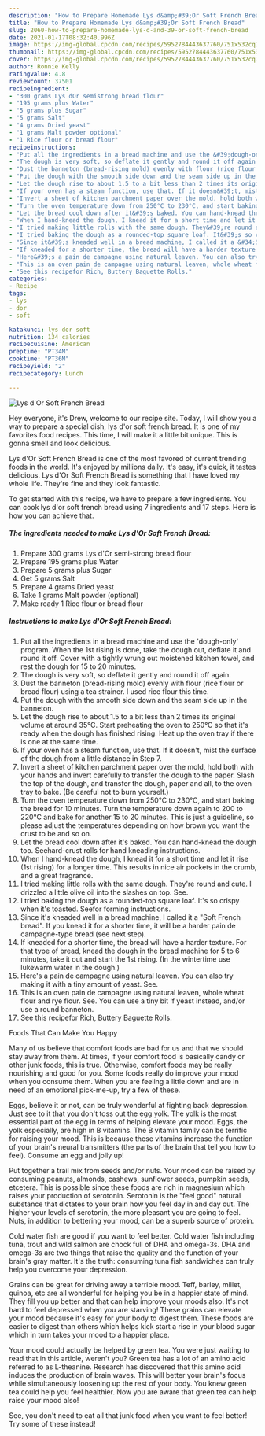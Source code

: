 ```yaml
---
description: "How to Prepare Homemade Lys d&amp;#39;Or Soft French Bread"
title: "How to Prepare Homemade Lys d&amp;#39;Or Soft French Bread"
slug: 2060-how-to-prepare-homemade-lys-d-and-39-or-soft-french-bread
date: 2021-01-17T08:32:40.996Z
image: https://img-global.cpcdn.com/recipes/5952784443637760/751x532cq70/lys-dor-soft-french-bread-recipe-main-photo.jpg
thumbnail: https://img-global.cpcdn.com/recipes/5952784443637760/751x532cq70/lys-dor-soft-french-bread-recipe-main-photo.jpg
cover: https://img-global.cpcdn.com/recipes/5952784443637760/751x532cq70/lys-dor-soft-french-bread-recipe-main-photo.jpg
author: Ronnie Kelly
ratingvalue: 4.8
reviewcount: 37501
recipeingredient:
- "300 grams Lys dOr semistrong bread flour"
- "195 grams plus Water"
- "5 grams plus Sugar"
- "5 grams Salt"
- "4 grams Dried yeast"
- "1 grams Malt powder optional"
- "1 Rice flour or bread flour"
recipeinstructions:
- "Put all the ingredients in a bread machine and use the &#39;dough-only&#39; program. When the 1st rising is done, take the dough out, deflate it and round it off. Cover with a tightly wrung out moistened kitchen towel, and rest the dough for 15 to 20 minutes."
- "The dough is very soft, so deflate it gently and round it off again."
- "Dust the banneton (bread-rising mold) evenly with flour (rice flour or bread flour) using a tea strainer. I used rice flour this time."
- "Put the dough with the smooth side down and the seam side up in the banneton."
- "Let the dough rise to about 1.5 to a bit less than 2 times its original volume at around 35°C. Start preheating the oven to 250°C so that it&#39;s ready when the dough has finished rising. Heat up the oven tray if there is one at the same time."
- "If your oven has a steam function, use that. If it doesn&#39;t, mist the surface of the dough from a little distance in Step 7."
- "Invert a sheet of kitchen parchment paper over the mold, hold both with your hands and invert carefully to transfer the dough to the paper. Slash the top of the dough, and transfer the dough, paper and all, to the oven tray to bake. (Be careful not to burn yourself.)"
- "Turn the oven temperature down from 250°C to 230°C, and start baking the bread for 10 minutes. Turn the temperature down again to 200 to 220°C and bake for another 15 to 20 minutes. This is just a guideline, so please adjust the temperatures depending on how brown you want the crust to be and so on."
- "Let the bread cool down after it&#39;s baked. You can hand-knead the dough too. Seehard-crust rolls for hand kneading instructions."
- "When I hand-knead the dough, I knead it for a short time and let it rise (1st rising) for a longer time. This results in nice air pockets in the crumb, and a great fragrance."
- "I tried making little rolls with the same dough. They&#39;re round and cute. I drizzled a little olive oil into the slashes on top. See."
- "I tried baking the dough as a rounded-top square loaf. It&#39;s so crispy when it&#39;s toasted. Seefor forming instructions."
- "Since it&#39;s kneaded well in a bread machine, I called it a &#34;Soft French bread&#34;. If you knead it for a shorter time, it will be a harder pain de campagne-type bread (see next step)."
- "If kneaded for a shorter time, the bread will have a harder texture. For that type of bread, knead the dough in the bread machine for 5 to 6 minutes, take it out and start the 1st rising. (In the wintertime use lukewarm water in the dough.)"
- "Here&#39;s a pain de campagne using natural leaven. You can also try making it with a tiny amount of yeast. See."
- "This is an oven pain de campagne using natural leaven, whole wheat flour and rye flour. See. You can use a tiny bit if yeast instead, and/or use a round banneton."
- "See this recipefor Rich, Buttery Baguette Rolls."
categories:
- Recipe
tags:
- lys
- dor
- soft

katakunci: lys dor soft 
nutrition: 134 calories
recipecuisine: American
preptime: "PT34M"
cooktime: "PT36M"
recipeyield: "2"
recipecategory: Lunch

---
```



![Lys d&#39;Or Soft French Bread](https://img-global.cpcdn.com/recipes/5952784443637760/751x532cq70/lys-dor-soft-french-bread-recipe-main-photo.jpg)

Hey everyone, it's Drew, welcome to our recipe site. Today, I will show you a way to prepare a special dish, lys d&#39;or soft french bread. It is one of my favorites food recipes. This time, I will make it a little bit unique. This is gonna smell and look delicious.

Lys d&#39;Or Soft French Bread is one of the most favored of current trending foods in the world. It's enjoyed by millions daily. It's easy, it's quick, it tastes delicious. Lys d&#39;Or Soft French Bread is something that I have loved my whole life. They're fine and they look fantastic.




To get started with this recipe, we have to prepare a few ingredients. You can cook lys d&#39;or soft french bread using 7 ingredients and 17 steps. Here is how you can achieve that.

<!--inarticleads1-->

##### The ingredients needed to make Lys d&#39;Or Soft French Bread:

1. Prepare 300 grams Lys d&#39;Or semi-strong bread flour
1. Prepare 195 grams plus Water
1. Prepare 5 grams plus Sugar
1. Get 5 grams Salt
1. Prepare 4 grams Dried yeast
1. Take 1 grams Malt powder (optional)
1. Make ready 1 Rice flour or bread flour




<!--inarticleads2-->

##### Instructions to make Lys d&#39;Or Soft French Bread:

1. Put all the ingredients in a bread machine and use the &#39;dough-only&#39; program. When the 1st rising is done, take the dough out, deflate it and round it off. Cover with a tightly wrung out moistened kitchen towel, and rest the dough for 15 to 20 minutes.
1. The dough is very soft, so deflate it gently and round it off again.
1. Dust the banneton (bread-rising mold) evenly with flour (rice flour or bread flour) using a tea strainer. I used rice flour this time.
1. Put the dough with the smooth side down and the seam side up in the banneton.
1. Let the dough rise to about 1.5 to a bit less than 2 times its original volume at around 35°C. Start preheating the oven to 250°C so that it&#39;s ready when the dough has finished rising. Heat up the oven tray if there is one at the same time.
1. If your oven has a steam function, use that. If it doesn&#39;t, mist the surface of the dough from a little distance in Step 7.
1. Invert a sheet of kitchen parchment paper over the mold, hold both with your hands and invert carefully to transfer the dough to the paper. Slash the top of the dough, and transfer the dough, paper and all, to the oven tray to bake. (Be careful not to burn yourself.)
1. Turn the oven temperature down from 250°C to 230°C, and start baking the bread for 10 minutes. Turn the temperature down again to 200 to 220°C and bake for another 15 to 20 minutes. This is just a guideline, so please adjust the temperatures depending on how brown you want the crust to be and so on.
1. Let the bread cool down after it&#39;s baked. You can hand-knead the dough too. Seehard-crust rolls for hand kneading instructions.
1. When I hand-knead the dough, I knead it for a short time and let it rise (1st rising) for a longer time. This results in nice air pockets in the crumb, and a great fragrance.
1. I tried making little rolls with the same dough. They&#39;re round and cute. I drizzled a little olive oil into the slashes on top. See.
1. I tried baking the dough as a rounded-top square loaf. It&#39;s so crispy when it&#39;s toasted. Seefor forming instructions.
1. Since it&#39;s kneaded well in a bread machine, I called it a &#34;Soft French bread&#34;. If you knead it for a shorter time, it will be a harder pain de campagne-type bread (see next step).
1. If kneaded for a shorter time, the bread will have a harder texture. For that type of bread, knead the dough in the bread machine for 5 to 6 minutes, take it out and start the 1st rising. (In the wintertime use lukewarm water in the dough.)
1. Here&#39;s a pain de campagne using natural leaven. You can also try making it with a tiny amount of yeast. See.
1. This is an oven pain de campagne using natural leaven, whole wheat flour and rye flour. See. You can use a tiny bit if yeast instead, and/or use a round banneton.
1. See this recipefor Rich, Buttery Baguette Rolls.




Foods That Can Make You Happy


Many of us believe that comfort foods are bad for us and that we should stay away from them. At times, if your comfort food is basically candy or other junk foods, this is true. Otherwise, comfort foods may be really nourishing and good for you. Some foods really do improve your mood when you consume them. When you are feeling a little down and are in need of an emotional pick-me-up, try a few of these.

Eggs, believe it or not, can be truly wonderful at fighting back depression. Just see to it that you don't toss out the egg yolk. The yolk is the most essential part of the egg in terms of helping elevate your mood. Eggs, the yolk especially, are high in B vitamins. The B vitamin family can be terrific for raising your mood. This is because these vitamins increase the function of your brain's neural transmitters (the parts of the brain that tell you how to feel). Consume an egg and jolly up!

Put together a trail mix from seeds and/or nuts. Your mood can be raised by consuming peanuts, almonds, cashews, sunflower seeds, pumpkin seeds, etcetera. This is possible since these foods are rich in magnesium which raises your production of serotonin. Serotonin is the "feel good" natural substance that dictates to your brain how you feel day in and day out. The higher your levels of serotonin, the more pleasant you are going to feel. Nuts, in addition to bettering your mood, can be a superb source of protein.

Cold water fish are good if you want to feel better. Cold water fish including tuna, trout and wild salmon are chock full of DHA and omega-3s. DHA and omega-3s are two things that raise the quality and the function of your brain's gray matter. It's the truth: consuming tuna fish sandwiches can truly help you overcome your depression. 

Grains can be great for driving away a terrible mood. Teff, barley, millet, quinoa, etc are all wonderful for helping you be in a happier state of mind. They fill you up better and that can help improve your moods also. It's not hard to feel depressed when you are starving! These grains can elevate your mood because it's easy for your body to digest them. These foods are easier to digest than others which helps kick start a rise in your blood sugar which in turn takes your mood to a happier place.

Your mood could actually be helped by green tea. You were just waiting to read that in this article, weren't you? Green tea has a lot of an amino acid referred to as L-theanine. Research has discovered that this amino acid induces the production of brain waves. This will better your brain's focus while simultaneously loosening up the rest of your body. You knew green tea could help you feel healthier. Now you are aware that green tea can help raise your mood also!

See, you don't need to eat all that junk food when you want to feel better! Try some of these instead!

